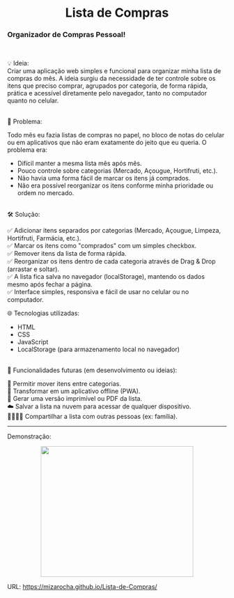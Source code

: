 <h1 align="center">Lista de Compras</h1> 

### Organizador de Compras Pessoal!
<br>

💡 Ideia:                                          
Criar uma aplicação web simples e funcional para organizar minha lista de compras do mês. A ideia surgiu da necessidade de ter controle sobre os itens que preciso comprar,
agrupados por categoria, de forma rápida, prática e acessível diretamente pelo navegador, tanto no computador quanto no celular.

<br>
🚩 Problema:              

 Todo mês eu fazia listas de compras no papel, no bloco de notas do celular ou em aplicativos que não eram exatamente do jeito que eu queria. O problema era:  

- Difícil manter a mesma lista mês após mês.         
- Pouco controle sobre categorias (Mercado, Açougue, Hortifruti, etc.).      
- Não havia uma forma fácil de marcar os itens já comprados.     
- Não era possível reorganizar os itens conforme minha prioridade ou ordem no mercado.

<br>
  🛠️ Solução:                                                                                                                  
     
✅ Adicionar itens separados por categorias (Mercado, Açougue, Limpeza, Hortifruti, Farmácia, etc.).                                   
✅ Marcar os itens como "comprados" com um simples checkbox.                             
✅ Remover itens da lista de forma rápida.                                          
✅ Reorganizar os itens dentro de cada categoria através de Drag & Drop (arrastar e soltar).                         
✅ A lista fica salva no navegador (localStorage), mantendo os dados mesmo após fechar a página.                      
✅ Interface simples, responsiva e fácil de usar no celular ou no computador.                                         

🌐 Tecnologias utilizadas:                                             
- HTML                                         
- CSS                                             
- JavaScript                                                
- LocalStorage (para armazenamento local no navegador)                                    
<br>                            
🚀 Funcionalidades futuras (em desenvolvimento ou ideias): 

🔄 Permitir mover itens entre categorias.                  
📲 Transformar em um aplicativo offline (PWA).           
🧾 Gerar uma versão imprimível ou PDF da lista.             
☁️ Salvar a lista na nuvem para acessar de qualquer dispositivo.         
👨‍👩‍👧‍👦 Compartilhar a lista com outras pessoas (ex: família).      

______________________________________________________________________________________________________________________________________________________________________________________
Demonstração: 
<div  align="center">
<img  width="350" height="300" src="https://github.com/user-attachments/assets/6a0b334c-8f1d-4dc6-9686-fa92dedc514c">
</div>

URL: https://mizarocha.github.io/Lista-de-Compras/
